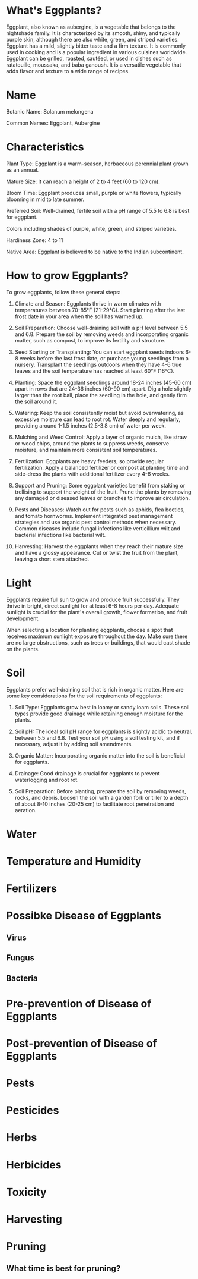 

#  What's  Eggplants?

Eggplant, also known as aubergine, is a vegetable that belongs to the nightshade family. It is characterized by its smooth, shiny, and typically purple skin, although there are also white, green, and striped varieties. Eggplant has a mild, slightly bitter taste and a firm texture. It is commonly used in cooking and is a popular ingredient in various cuisines worldwide. Eggplant can be grilled, roasted, sautéed, or used in dishes such as ratatouille, moussaka, and baba ganoush. It is a versatile vegetable that adds flavor and texture to a wide range of recipes.
# Name
Botanic Name: Solanum melongena

Common Names: Eggplant, Aubergine
# Characteristics
Plant Type: Eggplant is a warm-season, herbaceous perennial plant grown as an annual.

Mature Size: It can reach a height of 2 to 4 feet (60 to 120 cm).

Bloom Time: Eggplant produces small, purple or white flowers, typically blooming in mid to late summer.

Preferred Soil: Well-drained, fertile soil with a pH range of 5.5 to 6.8 is best for eggplant.

Colors:including shades of purple, white, green, and striped varieties.

Hardiness Zone: 4 to 11 

Native Area: Eggplant is believed to be native to the Indian subcontinent.
# How to grow Eggplants?
To grow eggplants, follow these general steps:

1. Climate and Season: Eggplants thrive in warm climates with temperatures between 70-85°F (21-29°C). Start planting after the last frost date in your area when the soil has warmed up.

2. Soil Preparation: Choose well-draining soil with a pH level between 5.5 and 6.8. Prepare the soil by removing weeds and incorporating organic matter, such as compost, to improve its fertility and structure.

3. Seed Starting or Transplanting: You can start eggplant seeds indoors 6-8 weeks before the last frost date, or purchase young seedlings from a nursery. Transplant the seedlings outdoors when they have 4-6 true leaves and the soil temperature has reached at least 60°F (16°C).

4. Planting: Space the eggplant seedlings around 18-24 inches (45-60 cm) apart in rows that are 24-36 inches (60-90 cm) apart. Dig a hole slightly larger than the root ball, place the seedling in the hole, and gently firm the soil around it.

5. Watering: Keep the soil consistently moist but avoid overwatering, as excessive moisture can lead to root rot. Water deeply and regularly, providing around 1-1.5 inches (2.5-3.8 cm) of water per week.

6. Mulching and Weed Control: Apply a layer of organic mulch, like straw or wood chips, around the plants to suppress weeds, conserve moisture, and maintain more consistent soil temperatures.

7. Fertilization: Eggplants are heavy feeders, so provide regular fertilization. Apply a balanced fertilizer or compost at planting time and side-dress the plants with additional fertilizer every 4-6 weeks.

8. Support and Pruning: Some eggplant varieties benefit from staking or trellising to support the weight of the fruit. Prune the plants by removing any damaged or diseased leaves or branches to improve air circulation.

9. Pests and Diseases: Watch out for pests such as aphids, flea beetles, and tomato hornworms. Implement integrated pest management strategies and use organic pest control methods when necessary. Common diseases include fungal infections like verticillium wilt and bacterial infections like bacterial wilt. 

10. Harvesting: Harvest the eggplants when they reach their mature size and have a glossy appearance. Cut or twist the fruit from the plant, leaving a short stem attached.
# Light
Eggplants require full sun to grow and produce fruit successfully. They thrive in bright, direct sunlight for at least 6-8 hours per day. Adequate sunlight is crucial for the plant's overall growth, flower formation, and fruit development.

When selecting a location for planting eggplants, choose a spot that receives maximum sunlight exposure throughout the day. Make sure there are no large obstructions, such as trees or buildings, that would cast shade on the plants.


# Soil
Eggplants prefer well-draining soil that is rich in organic matter. Here are some key considerations for the soil requirements of eggplants:

1. Soil Type: Eggplants grow best in loamy or sandy loam soils. These soil types provide good drainage while retaining enough moisture for the plants. 

2. Soil pH: The ideal soil pH range for eggplants is slightly acidic to neutral, between 5.5 and 6.8. Test your soil pH using a soil testing kit, and if necessary, adjust it by adding soil amendments.

3. Organic Matter: Incorporating organic matter into the soil is beneficial for eggplants. 

4. Drainage: Good drainage is crucial for eggplants to prevent waterlogging and root rot. 

5. Soil Preparation: Before planting, prepare the soil by removing weeds, rocks, and debris. Loosen the soil with a garden fork or tiller to a depth of about 8-10 inches (20-25 cm) to facilitate root penetration and aeration.
# Water
# Temperature  and Humidity
# Fertilizers
# Possibke Disease  of  Eggplants

## Virus
##  Fungus
##  Bacteria
# Pre-prevention of Disease  of Eggplants
# Post-prevention of Disease  of   Eggplants
#  Pests
# Pesticides
# Herbs
# Herbicides
#  Toxicity
# Harvesting
# Pruning 
##  What time  is best  for pruning?